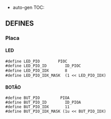* auto-gen TOC:

## DEFINES
### Placa
#### LED
```markdown
#define LED_PIO        PIOC
#define LED_PIO_ID        ID_PIOC
#define LED_PIO_IDX       8
#define LED_PIO_IDX_MASK  (1 << LED_PIO_IDX)
```
#### BOTÃO
```
#define BUT_PIO         PIOA
#define BUT_PIO_ID        ID_PIOA
#define BUT_PIO_IDX       11
#define BUT_PIO_IDX_MASK (1u << BUT_PIO_IDX)
```

```

```
